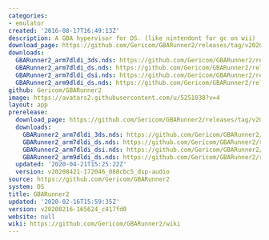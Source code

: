 ```yaml
---
categories:
- emulator
created: '2016-08-17T16:49:13Z'
description: A GBA hypervisor for DS. (like nintendont for gc on wii)
download_page: https://github.com/Gericom/GBARunner2/releases/tag/v20200216-165624_c417fd0
downloads:
  GBARunner2_arm7dldi_3ds.nds: https://github.com/Gericom/GBARunner2/releases/download/v20200216-165624_c417fd0/GBARunner2_arm7dldi_3ds.nds
  GBARunner2_arm7dldi_ds.nds: https://github.com/Gericom/GBARunner2/releases/download/v20200216-165624_c417fd0/GBARunner2_arm7dldi_ds.nds
  GBARunner2_arm7dldi_dsi.nds: https://github.com/Gericom/GBARunner2/releases/download/v20200216-165624_c417fd0/GBARunner2_arm7dldi_dsi.nds
  GBARunner2_arm9dldi_ds.nds: https://github.com/Gericom/GBARunner2/releases/download/v20200216-165624_c417fd0/GBARunner2_arm9dldi_ds.nds
github: Gericom/GBARunner2
image: https://avatars2.githubusercontent.com/u/5251038?v=4
layout: app
prerelease:
  download_page: https://github.com/Gericom/GBARunner2/releases/tag/v20200421-172046_088cbc5_dsp-audio
  downloads:
    GBARunner2_arm7dldi_3ds.nds: https://github.com/Gericom/GBARunner2/releases/download/v20200421-172046_088cbc5_dsp-audio/GBARunner2_arm7dldi_3ds.nds
    GBARunner2_arm7dldi_ds.nds: https://github.com/Gericom/GBARunner2/releases/download/v20200421-172046_088cbc5_dsp-audio/GBARunner2_arm7dldi_ds.nds
    GBARunner2_arm7dldi_dsi.nds: https://github.com/Gericom/GBARunner2/releases/download/v20200421-172046_088cbc5_dsp-audio/GBARunner2_arm7dldi_dsi.nds
    GBARunner2_arm9dldi_ds.nds: https://github.com/Gericom/GBARunner2/releases/download/v20200421-172046_088cbc5_dsp-audio/GBARunner2_arm9dldi_ds.nds
  updated: '2020-04-21T15:25:22Z'
  version: v20200421-172046_088cbc5_dsp-audio
source: https://github.com/Gericom/GBARunner2
system: DS
title: GBARunner2
updated: '2020-02-16T15:59:35Z'
version: v20200216-165624_c417fd0
website: null
wiki: https://github.com/Gericom/GBARunner2/wiki
---
```

